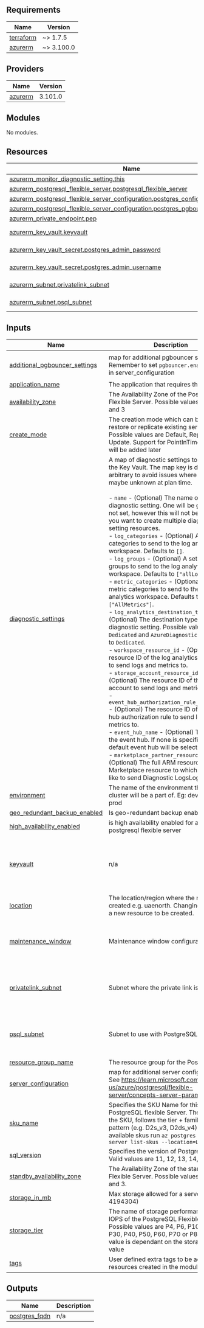 <!-- BEGIN_TF_DOCS -->
## Requirements

| Name | Version |
|------|---------|
| <a name="requirement_terraform"></a> [terraform](#requirement\_terraform) | ~> 1.7.5 |
| <a name="requirement_azurerm"></a> [azurerm](#requirement\_azurerm) | ~> 3.100.0 |

## Providers

| Name | Version |
|------|---------|
| <a name="provider_azurerm"></a> [azurerm](#provider\_azurerm) | 3.101.0 |

## Modules

No modules.

## Resources

| Name | Type |
|------|------|
| [azurerm_monitor_diagnostic_setting.this](https://registry.terraform.io/providers/hashicorp/azurerm/latest/docs/resources/monitor_diagnostic_setting) | resource |
| [azurerm_postgresql_flexible_server.postgresql_flexible_server](https://registry.terraform.io/providers/hashicorp/azurerm/latest/docs/resources/postgresql_flexible_server) | resource |
| [azurerm_postgresql_flexible_server_configuration.postgres_configuration](https://registry.terraform.io/providers/hashicorp/azurerm/latest/docs/resources/postgresql_flexible_server_configuration) | resource |
| [azurerm_postgresql_flexible_server_configuration.postgres_pgbouncer_configuration](https://registry.terraform.io/providers/hashicorp/azurerm/latest/docs/resources/postgresql_flexible_server_configuration) | resource |
| [azurerm_private_endpoint.pep](https://registry.terraform.io/providers/hashicorp/azurerm/latest/docs/resources/private_endpoint) | resource |
| [azurerm_key_vault.keyvault](https://registry.terraform.io/providers/hashicorp/azurerm/latest/docs/data-sources/key_vault) | data source |
| [azurerm_key_vault_secret.postgres_admin_password](https://registry.terraform.io/providers/hashicorp/azurerm/latest/docs/data-sources/key_vault_secret) | data source |
| [azurerm_key_vault_secret.postgres_admin_username](https://registry.terraform.io/providers/hashicorp/azurerm/latest/docs/data-sources/key_vault_secret) | data source |
| [azurerm_subnet.privatelink_subnet](https://registry.terraform.io/providers/hashicorp/azurerm/latest/docs/data-sources/subnet) | data source |
| [azurerm_subnet.psql_subnet](https://registry.terraform.io/providers/hashicorp/azurerm/latest/docs/data-sources/subnet) | data source |

## Inputs

| Name | Description | Type | Default | Required |
|------|-------------|------|---------|:--------:|
| <a name="input_additional_pgbouncer_settings"></a> [additional\_pgbouncer\_settings](#input\_additional\_pgbouncer\_settings) | map for additional pgbouncer settings. Remember to set `pgbouncer.enabled` to true in server\_configuration | <pre>map(object({<br>    config_value = string<br>  }))</pre> | `{}` | no |
| <a name="input_application_name"></a> [application\_name](#input\_application\_name) | The application that requires this resource | `string` | n/a | yes |
| <a name="input_availability_zone"></a> [availability\_zone](#input\_availability\_zone) | The Availability Zone of the PostgreSQL Flexible Server. Possible values are 1, 2 and 3 | `string` | `"1"` | no |
| <a name="input_create_mode"></a> [create\_mode](#input\_create\_mode) | The creation mode which can be used to restore or replicate existing servers. Possible values are Default, Replica and Update. Support for PointInTimeRestore will be added later | `string` | `"Default"` | no |
| <a name="input_diagnostic_settings"></a> [diagnostic\_settings](#input\_diagnostic\_settings) | A map of diagnostic settings to create on the Key Vault. The map key is deliberately arbitrary to avoid issues where map keys maybe unknown at plan time.<br><br>- `name` - (Optional) The name of the diagnostic setting. One will be generated if not set, however this will not be unique if you want to create multiple diagnostic setting resources.<br>- `log_categories` - (Optional) A set of log categories to send to the log analytics workspace. Defaults to `[]`.<br>- `log_groups` - (Optional) A set of log groups to send to the log analytics workspace. Defaults to `["allLogs"]`.<br>- `metric_categories` - (Optional) A set of metric categories to send to the log analytics workspace. Defaults to `["AllMetrics"]`.<br>- `log_analytics_destination_type` - (Optional) The destination type for the diagnostic setting. Possible values are `Dedicated` and `AzureDiagnostics`. Defaults to `Dedicated`.<br>- `workspace_resource_id` - (Optional) The resource ID of the log analytics workspace to send logs and metrics to.<br>- `storage_account_resource_id` - (Optional) The resource ID of the storage account to send logs and metrics to.<br>- `event_hub_authorization_rule_resource_id` - (Optional) The resource ID of the event hub authorization rule to send logs and metrics to.<br>- `event_hub_name` - (Optional) The name of the event hub. If none is specified, the default event hub will be selected.<br>- `marketplace_partner_resource_id` - (Optional) The full ARM resource ID of the Marketplace resource to which you would like to send Diagnostic LogsLogs. | <pre>map(object({<br>    name                                     = optional(string, null)<br>    log_categories                           = optional(set(string), [])<br>    log_groups                               = optional(set(string), ["allLogs"])<br>    metric_categories                        = optional(set(string), ["AllMetrics"])<br>    log_analytics_destination_type           = optional(string, "Dedicated")<br>    workspace_resource_id                    = optional(string, null)<br>    storage_account_resource_id              = optional(string, null)<br>    event_hub_authorization_rule_resource_id = optional(string, null)<br>    event_hub_name                           = optional(string, null)<br>    marketplace_partner_resource_id          = optional(string, null)<br>  }))</pre> | `{}` | no |
| <a name="input_environment"></a> [environment](#input\_environment) | The name of the environment that the cluster will be a part of. Eg: dev, qa, uat, sit, prod | `string` | n/a | yes |
| <a name="input_geo_redundant_backup_enabled"></a> [geo\_redundant\_backup\_enabled](#input\_geo\_redundant\_backup\_enabled) | Is geo-redundant backup enabled. | `bool` | `false` | no |
| <a name="input_high_availability_enabled"></a> [high\_availability\_enabled](#input\_high\_availability\_enabled) | is high availability enabled for azure postgresql flexible server | `bool` | `false` | no |
| <a name="input_keyvault"></a> [keyvault](#input\_keyvault) | n/a | <pre>object({<br>    name                        = string<br>    resource_group              = string<br>    postgres_admin_username_key = string<br>    postgres_admin_password_key = string<br>  })</pre> | n/a | yes |
| <a name="input_location"></a> [location](#input\_location) | The location/region where the resource is created e.g. uaenorth. Changing this forces a new resource to be created. | `string` | `"uaenorth"` | no |
| <a name="input_maintenance_window"></a> [maintenance\_window](#input\_maintenance\_window) | Maintenance window configuration | <pre>object({<br>    day_of_week  = number<br>    start_hour   = number<br>    start_minute = number<br>  })</pre> | `null` | no |
| <a name="input_privatelink_subnet"></a> [privatelink\_subnet](#input\_privatelink\_subnet) | Subnet where the private link is required. | <pre>object({<br>    name           = string<br>    vnet_name      = string<br>    resource_group = string<br>  })</pre> | `null` | no |
| <a name="input_psql_subnet"></a> [psql\_subnet](#input\_psql\_subnet) | Subnet to use with PostgreSQL server | <pre>object({<br>    name           = string<br>    vnet_name      = string<br>    resource_group = string<br>  })</pre> | n/a | yes |
| <a name="input_resource_group_name"></a> [resource\_group\_name](#input\_resource\_group\_name) | The resource group for the Postgres DB | `string` | n/a | yes |
| <a name="input_server_configuration"></a> [server\_configuration](#input\_server\_configuration) | map for additional server configurations. See https://learn.microsoft.com/en-us/azure/postgresql/flexible-server/concepts-server-parameters | <pre>map(object({<br>    config_value = string<br>  }))</pre> | `{}` | no |
| <a name="input_sku_name"></a> [sku\_name](#input\_sku\_name) | Specifies the SKU Name for this PostgreSQL flexible Server. The name of the SKU, follows the tier + family + cores pattern (e.g. D2s\_v3, D2ds\_v4). For available skus run `az postgres flexible-server list-skus --location=LOCATION` | `string` | n/a | yes |
| <a name="input_sql_version"></a> [sql\_version](#input\_sql\_version) | Specifies the version of PostgreSQL to use. Valid values are 11, 12, 13, 14, 15, 16 | `string` | `"11"` | no |
| <a name="input_standby_availability_zone"></a> [standby\_availability\_zone](#input\_standby\_availability\_zone) | The Availability Zone of the standby Flexible Server. Possible values are 1, 2 and 3. | `string` | `"2"` | no |
| <a name="input_storage_in_mb"></a> [storage\_in\_mb](#input\_storage\_in\_mb) | Max storage allowed for a server (5120 - 4194304) | `string` | `"262144"` | no |
| <a name="input_storage_tier"></a> [storage\_tier](#input\_storage\_tier) | The name of storage performance tier for IOPS of the PostgreSQL Flexible Server. Possible values are P4, P6, P10, P15, P20, P30, P40, P50, P60, P70 or P80. Default value is dependant on the storage\_mb value | `string` | `null` | no |
| <a name="input_tags"></a> [tags](#input\_tags) | User defined extra tags to be added to all resources created in the module | `map(string)` | `{}` | no |

## Outputs

| Name | Description |
|------|-------------|
| <a name="output_postgres_fqdn"></a> [postgres\_fqdn](#output\_postgres\_fqdn) | n/a |
<!-- END_TF_DOCS -->